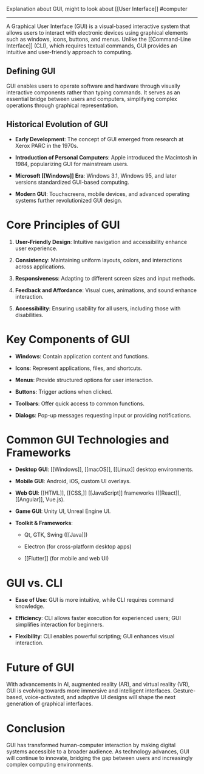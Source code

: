 Explanation about GUI, might to look about [[User Interface]]
#computer 

---
A Graphical User Interface (GUI) is a visual-based interactive system that allows users to interact with electronic devices using graphical elements such as windows, icons, buttons, and menus. Unlike the [[Command-Line Interface]] (CLI), which requires textual commands, GUI provides an intuitive and user-friendly approach to computing.

## Defining GUI

GUI enables users to operate software and hardware through visually interactive components rather than typing commands. It serves as an essential bridge between users and computers, simplifying complex operations through graphical representation.

## Historical Evolution of GUI

- **Early Development**: The concept of GUI emerged from research at Xerox PARC in the 1970s.
    
- **Introduction of Personal Computers**: Apple introduced the Macintosh in 1984, popularizing GUI for mainstream users.
    
- **Microsoft [[Windows]] Era**: Windows 3.1, Windows 95, and later versions standardized GUI-based computing.
    
- **Modern GUI**: Touchscreens, mobile devices, and advanced operating systems further revolutionized GUI design.
    

# Core Principles of GUI

1. **User-Friendly Design**: Intuitive navigation and accessibility enhance user experience.
    
2. **Consistency**: Maintaining uniform layouts, colors, and interactions across applications.
    
3. **Responsiveness**: Adapting to different screen sizes and input methods.
    
4. **Feedback and Affordance**: Visual cues, animations, and sound enhance interaction.
    
5. **Accessibility**: Ensuring usability for all users, including those with disabilities.
    

# Key Components of GUI

- **Windows**: Contain application content and functions.
    
- **Icons**: Represent applications, files, and shortcuts.
    
- **Menus**: Provide structured options for user interaction.
    
- **Buttons**: Trigger actions when clicked.
    
- **Toolbars**: Offer quick access to common functions.
    
- **Dialogs**: Pop-up messages requesting input or providing notifications.
    

# Common GUI Technologies and Frameworks

- **Desktop GUI**: [[Windows]], [[macOS]], [[Linux]] desktop environments.
    
- **Mobile GUI**: Android, iOS, custom UI overlays.
    
- **Web GUI**: [[HTML]], [[CSS,]] [[JavaScript]] frameworks ([[React]], [[Angular]], Vue.js).
    
- **Game GUI**: Unity UI, Unreal Engine UI.
    
- **Toolkit & Frameworks**:
    
    - Qt, GTK, Swing ([[Java]])
        
    - Electron (for cross-platform desktop apps)
        
    - [[Flutter]] (for mobile and web UI)
        

# GUI vs. CLI

- **Ease of Use**: GUI is more intuitive, while CLI requires command knowledge.
    
- **Efficiency**: CLI allows faster execution for experienced users; GUI simplifies interaction for beginners.
    
- **Flexibility**: CLI enables powerful scripting; GUI enhances visual interaction.
    

# Future of GUI

With advancements in AI, augmented reality (AR), and virtual reality (VR), GUI is evolving towards more immersive and intelligent interfaces. Gesture-based, voice-activated, and adaptive UI designs will shape the next generation of graphical interfaces.

# Conclusion

GUI has transformed human-computer interaction by making digital systems accessible to a broader audience. As technology advances, GUI will continue to innovate, bridging the gap between users and increasingly complex computing environments.